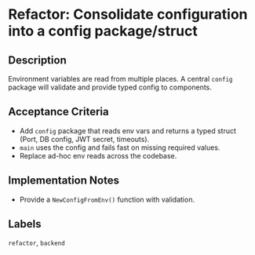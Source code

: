 # Refactor: Consolidate configuration into a config package/struct

## Description
Environment variables are read from multiple places. A central `config` package will validate and provide typed config to components.

## Acceptance Criteria
- Add `config` package that reads env vars and returns a typed struct (Port, DB config, JWT secret, timeouts).
- `main` uses the config and fails fast on missing required values.
- Replace ad-hoc env reads across the codebase.

## Implementation Notes
- Provide a `NewConfigFromEnv()` function with validation.

## Labels
`refactor`, `backend`
